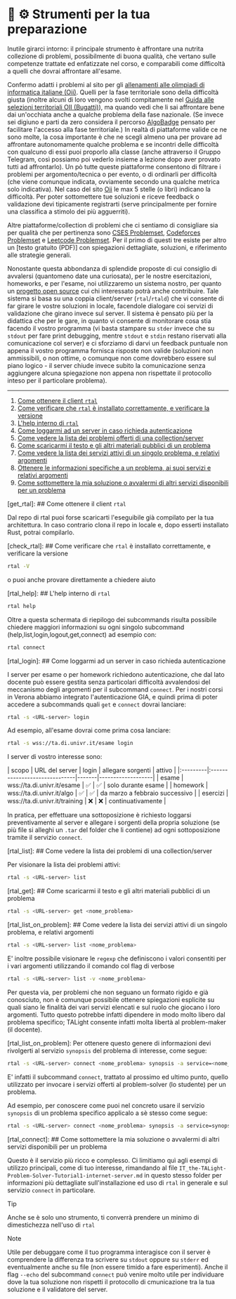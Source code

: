 # 🎯 ⚙ Strumenti per la tua preparazione

Inutile girarci intorno: il principale strumento è affrontare una nutrita collezione di problemi, possibilmente di buona qualità, che vertano sulle competenze trattate ed enfatizzate nel corso, e comparabili come difficoltà a quelli che dovrai affrontare all'esame.

Confermo adatti i problemi al sito per gli [allenamenti alle olimpiadi di informatica italiane (Oii)](https://training.olinfo.it/). Quelli per la fase territoriale sono della difficoltà giusta (inoltre alcuni di loro vengono svolti compitamente nel [Guida alle selezioni territoriali OII (Bugatti)](https://training.olinfo.it/bugatti.pdf)), ma quando vedi che li sai affrontare bene dai un'occhiata anche a qualche problema della fase nazionale. (Se invece sei digiuno e parti da zero considera il percorso [AlgoBadge](https://training.olinfo.it/algobadge) pensato per facilitare l'accesso alla fase territoriale.)
In realtà di piattaforme valide ce ne sono molte, la cosa importante è che ne scegli almeno una per provare ad affrontare autonomamente qualche problema e se incontri delle difficoltà con qualcuno di essi puoi proporlo alla classe (anche attraverso il Gruppo Telegram, così possiamo poi vederlo insieme a lezione dopo aver provato tutti ad affrontarlo).
Un pò tutte queste piattaforme consentono di filtrare i problemi per argomento/tecnica o per evento, o di ordinarli per difficoltà (che viene comunque indicata, ovviamente secondo una qualche metrica solo indicativa).
Nel caso del sito [Oii](https://training.olinfo.it/) le max 5 stelle (o libri) indicano la difficoltà. Per poter sottomettere tue soluzioni e riceve feedback o validazione devi tipicamente registrarti (serve principalmente per fornire una classifica a stimolo dei più agguerriti).

Altre piattaforme/collection di problemi che ci sentiamo di consigliare sia per qualità che per pertinenza sono [CSES Problemset](https://cses.fi/problemset/), [Codeforces Problemset](https://codeforces.com/problemset) e [Leetcode Problemset](https://leetcode.com/problemset). Per il primo di questi tre esiste per altro un [testo gratuito (PDF)] con spiegazioni dettagliate, soluzioni, e riferimento alle strategie generali.

Nonostante questa abbondanza di splendide proposte di cui consiglio di avvalersi (quantomeno date una curiosata), per le nostre esercitazioni, homeworks, e per l'esame, noi utilizzaremo un sistema nostro, per quanto un [progetto open source]() cui chi interessato potrà anche contribuire.
Tale sistema si basa su una coppia client/server (`rtal`/`rtald`) che vi consente di far girare le vostre soluzioni in locale, facendole dialogare coi servizi di validazione che girano invece sul server.
Il sistema è pensato più per la didattica che per le gare, in quanto vi consente di monitorare cosa stia facendo il vostro programma (vi basta stampare su `stder` invece che su `stdout` per fare print debugging, mentre `stdout` e `stdin` restano riservati alla comunicazione col server) e ci sforziamo di darvi un feedback puntuale non appena il vostro programma fornisca risposte non valide (soluzioni non ammissibili, o non ottime, o comunque non come dovrebbero essere sul piano logico - il server chiude invece subito la comunicazione senza aggiungere alcuna spiegazione non appena non rispettate il protocollo inteso per il particolare problema).     

---

1. [Come ottenere il client `rtal`](get_rtal)
2. [Come verificare che `rtal` è installato correttamente, e verificare la versione](check_rtal)
3. [L'help interno di `rtal`](rtal_help)
4. [Come loggarmi ad un server in caso richieda autenticazione](rtal_login)
5. [Come vedere la lista dei problemi offerti di una collection/server](rtal_list)
6. [Come scaricarmi il testo e gli altri materiali pubblici di un problema](rtal_get)
7. [Come vedere la lista dei servizi attivi di un singolo problema, e relativi argomenti](rtal_list_on_problem)
8. [Ottenere le informazioni specifiche a un problema, ai suoi servizi e relativi argomenti](synopsis)
9. [Come sottomettere la mia soluzione o avvalermi di altri servizi disponibili per un problema](rtal_connect)

[get_rtal]: ## Come ottenere il client `rtal`

Dal repo di rtal puoi forse scaricarti l'eseguibile già compilato per la tua architettura. In caso contrario clona il repo in locale e, dopo esserti installato Rust, potrai compilarlo.

[check_rtal]: ## Come verificare che `rtal` è installato correttamente, e verificare la versione

```bash
rtal -V
```

o puoi anche provare direttamente a chiedere aiuto


[rtal_help]: ## L'help interno di `rtal`

```bash
rtal help
```

Oltre a questa schermata di riepilogo dei subcommands risulta possibile chiedere maggiori informazioni su ogni singolo subcommand (help,list,login,logout,get,connect) ad esempio con:

```bash
rtal connect
```

[rtal_login]: ## Come loggarmi ad un server in caso richieda autenticazione

I server per esame o per homework richiedono autenticazione, che dal lato docente può essere gestita senza particolari difficoltà avvalendosi del meccanismo degli argomenti per il subcommand `connect`.
Per i nostri corsi in Verona abbiamo integrato l'autenticazione GIA, e quindi prima di poter accedere a subcommands quali `get` e `connect` dovrai lanciare:

```bash
rtal -s <URL-server> login
```

Ad esempio, all'esame dovrai come prima cosa lanciare:

```bash
rtal -s wss://ta.di.univr.it/esame login
```

I server di vostro interesse sono:

| scopo    |     URL del server            | login | allegare sorgenti | attivo |
|:---------|:------------------------------|-------|-------------------|
| esame    | wss://ta.di.univr.it/esame    |  ✅   |  ✅   | solo durante esame |
| homework | wss://ta.di.univr.it/algo     |  ✅   |  ✅   | da marzo a febbraio successivo |
| esercizi | wss://ta.di.univr.it/training |  ❌   |  ❌   | continuativamente |

In pratica, per effettuare una sottoposizione è richiesto loggarsi preventivamente al server e allegare i sorgenti della propria soluzione (se più file si alleghi un `.tar` del folder che li contiene) ad ogni sottoposizione tramite il servizio `connect`.


[rtal_list]: ## Come vedere la lista dei problemi di una collection/server

Per visionare la lista dei problemi attivi:

```bash
rtal -s <URL-server> list
```


[rtal_get]: ## Come scaricarmi il testo e gli altri materiali pubblici di un problema

```bash
rtal -s <URL-server> get <nome_problema>
```


[rtal_list_on_problem]: ## Come vedere la lista dei servizi attivi di un singolo problema, e relativi argomenti

```bash
rtal -s <URL-server> list <nome_problema>
```

E' inoltre possibile visionare le `regexp` che definiscono i valori consentiti per i vari argomenti utilizzando il comando col flag di verbose

```bash
rtal -s <URL-server> list -v <nome_problema>
```

Per questa via, per problemi che non seguano un formato rigido e già conosciuto,  non è comunque possibile ottenere spiegazioni esplicite su quali siano le finalità dei vari servizi elencati e sul ruolo che giocano i loro argomenti. Tutto questo potrebbe infatti dipendere in modo molto libero dal problema specifico; TALight consente infatti molta libertà al problem-maker (il docente).

[rtal_list_on_problem]: 
Per ottenere questo genere di informazioni devi rivolgerti al servizio `synopsis` del problema di interesse, come segue:

```bash
rtal -s <URL-server> connect <nome_problema> synopsis -a service=<nome_servizio>
```

E' infatti il subcommand `connect`, trattato al prossimo ed ultimo punto, quello utilizzato per invocare i servizi offerti al problem-solver (lo studente) per un problema.

Ad esempio, per conoscere come puoi nel concreto usare il servizio `synopsis` di un problema specifico applicalo a sè stesso come segue:

```bash
rtal -s <URL-server> connect <nome_problema> synopsis -a service=synopsis
```

[rtal_connect]: ## Come sottomettere la mia soluzione o avvalermi di altri servizi disponibili per un problema

Questo è il servizio più ricco e complesso. Ci limitiamo quì agli esempi di utilizzo principali, come di tuo interesse, rimandando al file `IT_the-TALight-Problem-Solver-Tutorial1-internet-server.md` in questo stesso folder per informazioni più dettagliate sull'installazione ed uso di `rtal` in generale e sul servizio `connect` in particolare.


> [!TIP]
> Anche se è solo uno strumento, ti converrà prendere un minimo di dimestichezza nell'uso di `rtal`

> [!NOTE]
> Utile per debuggare come il tuo programma interagisce con il server è comprendere la differenza tra scrivere su `stdout` oppure su `stderr` ed eventualmente anche su file (non essere timido a fare esperimenti). Anche il flag `--echo` del subcommand `connect` può venire molto utile per individuare dove la tua soluzione non rispetti il protocollo di cmunicazione tra la tua soluzione e il validatore del server.

